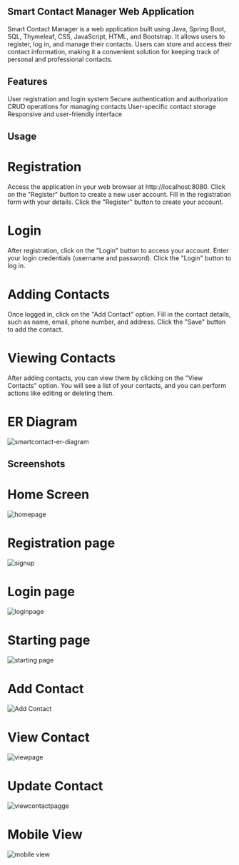 ## Smart Contact Manager Web Application
Smart Contact Manager is a web application built using Java, Spring Boot, SQL, Thymeleaf, CSS, JavaScript, HTML, and Bootstrap. It allows users to register, log in, and manage their contacts. Users can store and access their contact information, making it a convenient solution for keeping track of personal and professional contacts.

## Features
User registration and login system
Secure authentication and authorization
CRUD operations for managing contacts
User-specific contact storage
Responsive and user-friendly interface

## Usage

# Registration
Access the application in your web browser at http://localhost:8080.
Click on the "Register" button to create a new user account.
Fill in the registration form with your details.
Click the "Register" button to create your account.

# Login
After registration, click on the "Login" button to access your account.
Enter your login credentials (username and password).
Click the "Login" button to log in.

# Adding Contacts
Once logged in, click on the "Add Contact" option.
Fill in the contact details, such as name, email, phone number, and address.
Click the "Save" button to add the contact.

# Viewing Contacts
After adding contacts, you can view them by clicking on the "View Contacts" option.
You will see a list of your contacts, and you can perform actions like editing or deleting them.

# ER Diagram
![smartcontact-er-diagram](https://github.com/develop12345/SmartContactManager/assets/91689045/c1a863b9-8baf-47be-99bc-08e3f14bec67)

## Screenshots 

# Home Screen
![homepage](https://github.com/develop12345/SmartContactManager/assets/91689045/a7c60deb-5564-478c-a69f-a332977e319d)

# Registration page
![signup](https://github.com/develop12345/SmartContactManager/assets/91689045/3071c048-ec8b-4a90-baab-8488fdd65064)

# Login page
![loginpage](https://github.com/develop12345/SmartContactManager/assets/91689045/5faa33be-6e6f-4c76-9447-245639e14a18)

# Starting page
![starting page](https://github.com/develop12345/SmartContactManager/assets/91689045/56d3244d-bb18-4d49-8af7-339029432c48)

# Add Contact
![Add Contact](https://github.com/develop12345/SmartContactManager/assets/91689045/1895d6a0-e403-4a10-b3f6-74ebc9fb4a57)

# View Contact
![viewpage](https://github.com/develop12345/SmartContactManager/assets/91689045/177556f7-7d8d-460a-9417-77d000eb252e)

# Update Contact
![viewcontactpagge](https://github.com/develop12345/SmartContactManager/assets/91689045/81f7f631-e0d2-40be-a083-79756f764d3e)

# Mobile View
![mobile view](https://github.com/develop12345/SmartContactManager/assets/91689045/fa0621da-0cef-4a48-9bdc-104bedc31ae7)
